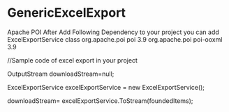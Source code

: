# GenericExcelExport
Apache POI 
After Add Following Dependency to your project
you can add ExcelExportService class 
    <dependency>
      <groupId>org.apache.poi</groupId>
      <artifactId>poi</artifactId>
      <version>3.9</version>
    </dependency>
    <dependency>
      <groupId>org.apache.poi</groupId>
      <artifactId>poi-ooxml</artifactId>
      <version>3.9</version>
    </dependency>

//Sample code of excel export in your project

OutputStream downloadStream=null;

ExcelExportService excelExportService = new ExcelExportService<LicenceInformationDto>();
	
downloadStream= excelExportService.ToStream(foundedItems);
